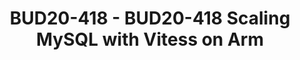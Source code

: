 ---
categories:
- BUD20
image:
  featured: 'true'
  path: https://static.linaro.org/connect/bud20/images/BUD20-418.png
session_id: BUD20-418
session_speakers:
- speaker_bio: Jiamei Xie is a software engineer from Arm focusing on open source
    database and Big Data projects. She enabled Vitess on Arm and is actively contributing
    to community. Her recent work also includes Apache Kafka and Spark.
  speaker_company: ''
  speaker_image: http://avatars.sched.co/1/59/10468645/avatar.jpg.320x320px.jpg?e2c
  speaker_name: Jiamei Xie
  speaker_position: ARM, Software engineer
  speaker_role: attendee, speaker
session_track: Open Source Development
tag: session
tags: Open Source Development
title: BUD20-418 - BUD20-418 Scaling MySQL with Vitess on Arm
---